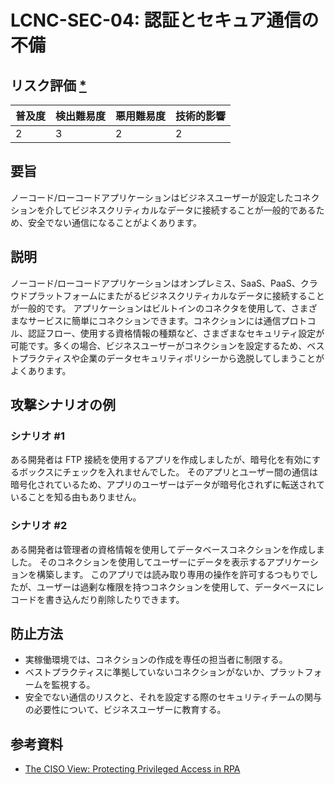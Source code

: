 # LCNC-SEC-04: 認証とセキュア通信の不備

## リスク評価 [*](https://owasp.org/www-project-top-ten/2017/Note_About_Risks)

| 普及度 | 検出難易度 | 悪用難易度 | 技術的影響 |
| --- | --- | --- | --- |
| 2 | 3 | 2 | 2 |

## 要旨

ノーコード/ローコードアプリケーションはビジネスユーザーが設定したコネクションを介してビジネスクリティカルなデータに接続することが一般的であるため、安全でない通信になることがよくあります。

## 説明

ノーコード/ローコードアプリケーションはオンプレミス、SaaS、PaaS、クラウドプラットフォームにまたがるビジネスクリティカルなデータに接続することが一般的です。
アプリケーションはビルトインのコネクタを使用して、さまざまなサービスに簡単にコネクションできます。コネクションには通信プロトコル、認証フロー、使用する資格情報の種類など、さまざまなセキュリティ設定が可能です。多くの場合、ビジネスユーザーがコネクションを設定するため、ベストプラクティスや企業のデータセキュリティポリシーから逸脱してしまうことがよくあります。


## 攻撃シナリオの例

### シナリオ #1

ある開発者は FTP 接続を使用するアプリを作成しましたが、暗号化を有効にするボックスにチェックを入れませんでした。
そのアプリとユーザー間の通信は暗号化されているため、アプリのユーザーはデータが暗号化されずに転送されていることを知る由もありません。

### シナリオ #2

ある開発者は管理者の資格情報を使用してデータベースコネクションを作成しました。
そのコネクションを使用してユーザーにデータを表示するアプリケーションを構築します。
このアプリでは読み取り専用の操作を許可するつもりでしたが、ユーザーは過剰な権限を持つコネクションを使用して、データベースにレコードを書き込んだり削除したりできます。

## 防止方法

- 実稼働環境では、コネクションの作成を専任の担当者に制限する。
- ベストプラクティスに準拠していないコネクションがないか、プラットフォームを監視する。
- 安全でない通信のリスクと、それを設定する際のセキュリティチームの関与の必要性について、ビジネスユーザーに教育する。

## 参考資料

- [The CISO View: Protecting Privileged Access in RPA](https://www.cyberark.com/resources/blog/ciso-view-insights-securely-scaling-rpa-initiatives)
